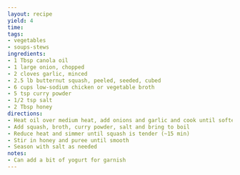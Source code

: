 ```yaml
---
layout: recipe
yield: 4
time: 
tags:
- vegetables
- soups-stews
ingredients:
- 1 Tbsp canola oil
- 1 large onion, chopped
- 2 cloves garlic, minced
- 2.5 lb butternut squash, peeled, seeded, cubed
- 6 cups low-sodium chicken or vegetable broth
- 5 tsp curry powder
- 1/2 tsp salt
- 2 Tbsp honey
directions:
- Heat oil over medium heat, add onions and garlic and cook until softened (~5 min)
- Add squash, broth, curry powder, salt and bring to boil
- Reduce heat and simmer until squash is tender (~15 min)
- Stir in honey and puree until smooth
- Season with salt as needed
notes:
- Can add a bit of yogurt for garnish
---
```

